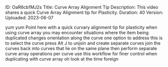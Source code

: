 ID: OaR6cb1MJ2s
Title: Curve Array Alignment Tip
Description: This video shares a quick Curve Array Alignment tip for Plasticity.
Duration: 40
Version: 
Uploaded: 2023-06-07

yum yum Point here with a quick curvary
alignment tip for plasticity when using
curve array you may encounter situations
where the item being duplicated changes
orientation along the curve one option
to address this is to select the curve
press Alt J to unjoin and create
separate curves join the curves back
into curves that lie on the same plane
then perform separate curve array
operations per curve use this workflow
for finer control when duplicating with
curve array oh look at the time
foreign
